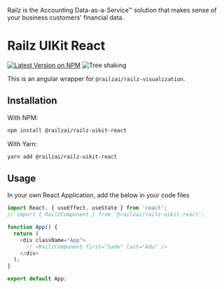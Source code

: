 Railz is the Accounting Data-as-a-Service™ solution that makes sense of your business customers' financial data.

# Railz UIKit React

<p>
  <a href="https://www.npmjs.com/package/@railzai/railz-uikit"><img src="https://img.shields.io/npm/v/@railzai/railz-uikit-react" alt="Latest Version on NPM"/></a>
  <img src="https://badgen.net/bundlephobia/dependency-count/@railzai/railz-uikit-react" alt="Tree shaking"/>
</p>

This is an angular wrapper for `@railzai/railz-visualization`.

## Installation

With NPM:

```bash
npm install @railzai/railz-uikit-react
```

With Yarn:

```bash
yarn add @railzai/railz-uikit-react
```

## Usage

In your own React Application, add the below in your code files

```typescript jsx
import React, { useEffect, useState } from 'react';
// import { RailzComponent } from '@railzai/railz-uikit-react';

function App() {
  return (
    <div className="App">
      // <RailzComponent first="Sade" last="Adu" />
    </div>
  );
}

export default App;
```
